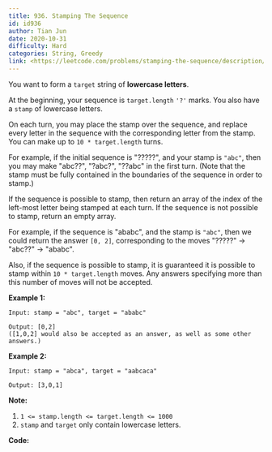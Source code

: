 ```yaml
---
title: 936. Stamping The Sequence
id: id936
author: Tian Jun
date: 2020-10-31
difficulty: Hard
categories: String, Greedy
link: <https://leetcode.com/problems/stamping-the-sequence/description/>
---
```


You want to form a `target` string of **lowercase letters**.

At the beginning, your sequence is `target.length` `'?'` marks.  You also have
a `stamp` of lowercase letters.

On each turn, you may place the stamp over the sequence, and replace every
letter in the sequence with the corresponding letter from the stamp.  You can
make up to `10 * target.length` turns.

For example, if the initial sequence is "?????", and your stamp is `"abc"`,
then you may make "abc??", "?abc?", "??abc" in the first turn.  (Note that the
stamp must be fully contained in the boundaries of the sequence in order to
stamp.)

If the sequence is possible to stamp, then return an array of the index of the
left-most letter being stamped at each turn.  If the sequence is not possible
to stamp, return an empty array.

For example, if the sequence is "ababc", and the stamp is `"abc"`, then we
could return the answer `[0, 2]`, corresponding to the moves "?????" ->
"abc??" -> "ababc".

Also, if the sequence is possible to stamp, it is guaranteed it is possible to
stamp within `10 * target.length` moves.  Any answers specifying more than
this number of moves will not be accepted.



**Example 1:**
            
	Input: stamp = "abc", target = "ababc"    
	Output: [0,2]    ([1,0,2] would also be accepted as an answer, as well as some other answers.)    

**Example 2:**
            
	Input: stamp = "abca", target = "aabcaca"    
	Output: [3,0,1]    



**Note:**

  1. `1 <= stamp.length <= target.length <= 1000`
  2. `stamp` and `target` only contain lowercase letters.


**Code:**
